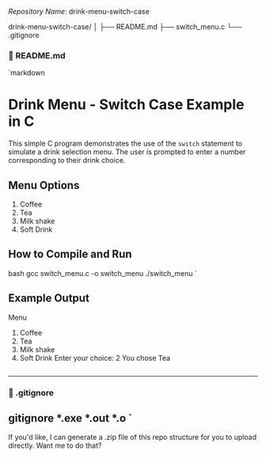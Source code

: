 *Repository Name*: drink-menu-switch-case


drink-menu-switch-case/
│
├── README.md
├── switch_menu.c
└── .gitignore

### 📄 README.md

`markdown
# Drink Menu - Switch Case Example in C

This simple C program demonstrates the use of the `switch` statement to simulate a drink selection menu. The user is prompted to enter a number corresponding to their drink choice.

## Menu Options

1. Coffee  
2. Tea  
3. Milk shake  
4. Soft Drink

## How to Compile and Run

bash
gcc switch_menu.c -o switch_menu
./switch_menu
`

## Example Output


Menu
1. Coffee
2. Tea
3. Milk shake
4. Soft Drink
Enter your choice: 2
You chose Tea
```

````

---

### 📄 .gitignore

gitignore
*.exe
*.out
*.o
`
---

If you'd like, I can generate a .zip file of this repo structure for you to upload directly. Want me to do that?

